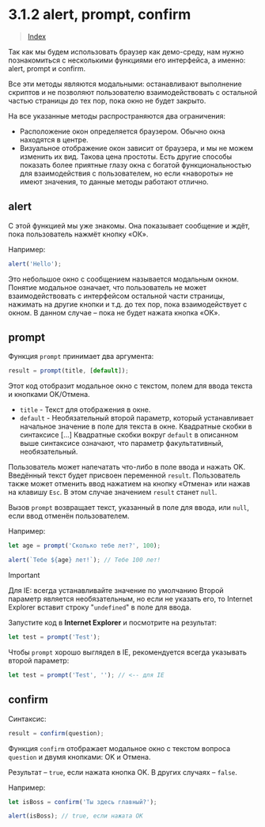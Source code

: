 # **3.1.2 alert, prompt, confirm**

> [Index](./0%20Index.md)

Так как мы будем использовать браузер как демо-среду, нам нужно познакомиться с несколькими функциями его интерфейса, а именно: alert, prompt и confirm.

Все эти методы являются модальными: останавливают выполнение скриптов и не позволяют пользователю взаимодействовать с остальной частью страницы до тех пор, пока окно не будет закрыто.

На все указанные методы распространяются два ограничения:

- Расположение окон определяется браузером. Обычно окна находятся в центре.
- Визуальное отображение окон зависит от браузера, и мы не можем изменить их вид.
  Такова цена простоты. Есть другие способы показать более приятные глазу окна с богатой функциональностью для взаимодействия с пользователем, но если «навороты» не имеют значения, то данные методы работают отлично.

## **alert**

С этой функцией мы уже знакомы. Она показывает сообщение и ждёт, пока пользователь нажмёт кнопку «ОК».

Например:

```js
alert('Hello');
```

Это небольшое окно с сообщением называется модальным окном. Понятие модальное означает, что пользователь не может взаимодействовать с интерфейсом остальной части страницы, нажимать на другие кнопки и т.д. до тех пор, пока взаимодействует с окном. В данном случае – пока не будет нажата кнопка «OK».

## **prompt**

Функция `prompt` принимает два аргумента:

```js
result = prompt(title, [default]);
```

Этот код отобразит модальное окно с текстом, полем для ввода текста и кнопками OK/Отмена.

- `title` - Текст для отображения в окне.
- `default` - Необязательный второй параметр, который устанавливает начальное значение в поле для текста в окне.
  Квадратные скобки в синтаксисе [...]
  Квадратные скобки вокруг `default` в описанном выше синтаксисе означают, что параметр факультативный, необязательный.

Пользователь может напечатать что-либо в поле ввода и нажать OK. Введённый текст будет присвоен переменной `result`. Пользователь также может отменить ввод нажатием на кнопку «Отмена» или нажав на клавишу `Esc`. В этом случае значением `result` станет `null`.

Вызов `prompt` возвращает текст, указанный в поле для ввода, или `null`, если ввод отменён пользователем.

Например:

```js
let age = prompt('Сколько тебе лет?', 100);

alert(`Тебе ${age} лет!`); // Тебе 100 лет!
```

> [!IMPORTANT]
> Для IE: всегда устанавливайте значение по умолчанию
> Второй параметр является необязательным, но если не указать его, то Internet Explorer вставит строку "`undefined`" в поле для ввода.

Запустите код в **Internet Explorer** и посмотрите на результат:

```js
let test = prompt('Test');
```

Чтобы `prompt` хорошо выглядел в IE, рекомендуется всегда указывать второй параметр:

```js
let test = prompt('Test', ''); // <-- для IE
```

## **confirm**

Синтаксис:

```js
result = confirm(question);
```

Функция `confirm` отображает модальное окно с текстом вопроса `question` и двумя кнопками: OK и Отмена.

Результат – `true`, если нажата кнопка OK. В других случаях – `false`.

Например:

```js
let isBoss = confirm('Ты здесь главный?');

alert(isBoss); // true, если нажата OK
```
